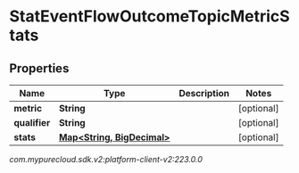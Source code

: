 # StatEventFlowOutcomeTopicMetricStats


## Properties

| Name | Type | Description | Notes |
| ------------ | ------------- | ------------- | ------------- |
| **metric** | **String** |  |  [optional] |
| **qualifier** | **String** |  |  [optional] |
| **stats** | [**Map&lt;String, BigDecimal&gt;**](BigDecimal) |  |  [optional] |




_com.mypurecloud.sdk.v2:platform-client-v2:223.0.0_
